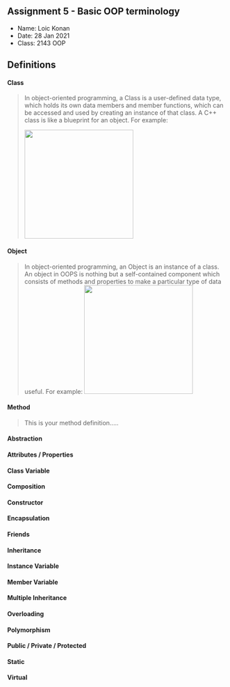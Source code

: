 ## Assignment 5 - Basic OOP terminology

- Name: Loic Konan
- Date: 28 Jan 2021
- Class: 2143 OOP



## Definitions

#### Class

> In object-oriented programming, a Class is a user-defined data type, which holds its own data members and member functions,
> which can be accessed and used by creating an instance of that class. A C++ class is like a blueprint for an object.
> For example:
>
><img src="https://ds055uzetaobb.cloudfront.net/image_optimizer/722c82aff075a14313be7fa7463f7fedad151a0a.png" width=250>


#### Object

> In object-oriented programming, an Object is an instance of a class. An object in OOPS is nothing but a self-contained component which consists of methods and  properties to make a particular type of data useful.
> For example:
> <img src="https://www.atnyla.com/library/images-tutorials/class-and-object-in-java.PNG" width=250 height=250>

#### Method
> This is your method definition.....

#### Abstraction
>

#### Attributes / Properties
>

#### Class Variable
>

#### Composition
>

#### Constructor
>

#### Encapsulation
>

#### Friends
>

#### Inheritance
>

#### Instance Variable
>

#### Member Variable
>

#### Multiple Inheritance
>

#### Overloading
>

#### Polymorphism
>

#### Public / Private / Protected
>

#### Static
>

#### Virtual
>